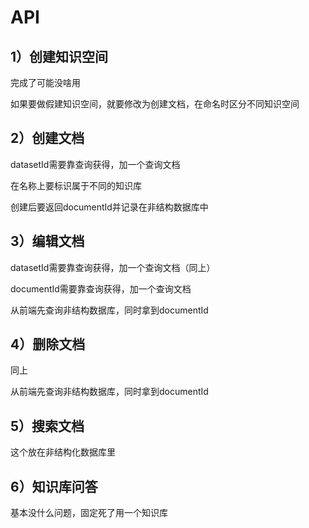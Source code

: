 # API

## 1）创建知识空间

完成了可能没啥用

如果要做假建知识空间，就要修改为创建文档，在命名时区分不同知识空间

## 2）创建文档

datasetId需要靠查询获得，加一个查询文档

在名称上要标识属于不同的知识库

创建后要返回documentId并记录在非结构数据库中

## 3）编辑文档

datasetId需要靠查询获得，加一个查询文档（同上）

documentId需要靠查询获得，加一个查询文档

从前端先查询非结构数据库，同时拿到documentId

## 4）删除文档

同上

从前端先查询非结构数据库，同时拿到documentId

## 5）搜索文档

这个放在非结构化数据库里

## 6）知识库问答

基本没什么问题，固定死了用一个知识库